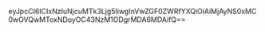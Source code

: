 eyJpcCI6ICIxNzIuNjcuMTk3Ljg5IiwgInVwZGF0ZWRfYXQiOiAiMjAyNS0xMC0wOVQwMToxNDoyOC43NzM1ODgrMDA6MDAifQ==